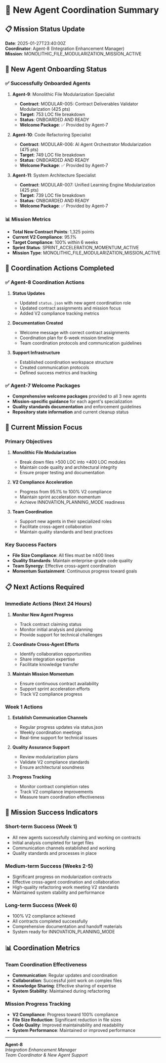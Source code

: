 # 🎯 New Agent Coordination Summary

## 📋 **Mission Status Update**

**Date**: 2025-01-27T23:40:00Z  
**Coordinator**: Agent-8 (Integration Enhancement Manager)  
**Mission**: MONOLITHIC_FILE_MODULARIZATION_MISSION_ACTIVE

## 👥 **New Agent Onboarding Status**

### ✅ **Successfully Onboarded Agents**

1. **Agent-9**: Monolithic File Modularization Specialist
   - **Contract**: MODULAR-005: Contract Deliverables Validator Modularization (425 pts)
   - **Target**: 753 LOC file breakdown
   - **Status**: ONBOARDED AND READY
   - **Welcome Package**: ✅ Provided by Agent-7

2. **Agent-10**: Code Refactoring Specialist
   - **Contract**: MODULAR-006: AI Agent Orchestrator Modularization (475 pts)
   - **Target**: 749 LOC file breakdown
   - **Status**: ONBOARDED AND READY
   - **Welcome Package**: ✅ Provided by Agent-7

3. **Agent-11**: System Architecture Specialist
   - **Contract**: MODULAR-007: Unified Learning Engine Modularization (425 pts)
   - **Target**: 739 LOC file breakdown
   - **Status**: ONBOARDED AND READY
   - **Welcome Package**: ✅ Provided by Agent-7

### 📊 **Mission Metrics**

- **Total New Contract Points**: 1,325 points
- **Current V2 Compliance**: 95.1%
- **Target Compliance**: 100% within 6 weeks
- **Sprint Status**: SPRINT_ACCELERATION_MOMENTUM_ACTIVE
- **Mission Type**: MONOLITHIC_FILE_MODULARIZATION_MISSION_ACTIVE

## 🤝 **Coordination Actions Completed**

### ✅ **Agent-8 Coordination Actions**

1. **Status Updates**
   - Updated `status.json` with new agent coordination role
   - Updated contract assignments and mission focus
   - Added V2 compliance tracking metrics

2. **Documentation Created**
   - Welcome message with correct contract assignments
   - Coordination plan for 6-week mission timeline
   - Team coordination protocols and communication guidelines

3. **Support Infrastructure**
   - Established coordination workspace structure
   - Created communication protocols
   - Defined success metrics and tracking

### ✅ **Agent-7 Welcome Packages**

- **Comprehensive welcome packages** provided to all 3 new agents
- **Mission-specific guidance** for each agent's specialization
- **Quality standards documentation** and enforcement guidelines
- **Repository state information** and current cleanup status

## 🎯 **Current Mission Focus**

### **Primary Objectives**

1. **Monolithic File Modularization**
   - Break down files >500 LOC into <400 LOC modules
   - Maintain code quality and architectural integrity
   - Ensure proper testing and documentation

2. **V2 Compliance Acceleration**
   - Progress from 95.1% to 100% V2 compliance
   - Maintain sprint acceleration momentum
   - Achieve INNOVATION_PLANNING_MODE readiness

3. **Team Coordination**
   - Support new agents in their specialized roles
   - Facilitate cross-agent collaboration
   - Maintain quality standards and best practices

### **Key Success Factors**

- **File Size Compliance**: All files must be ≤400 lines
- **Quality Standards**: Maintain enterprise-grade code quality
- **Team Synergy**: Effective cross-agent coordination
- **Momentum Sustainment**: Continuous progress toward goals

## 📋 **Next Actions Required**

### **Immediate Actions (Next 24 Hours)**

1. **Monitor New Agent Progress**
   - Track contract claiming status
   - Monitor initial analysis and planning
   - Provide support for technical challenges

2. **Coordinate Cross-Agent Efforts**
   - Identify collaboration opportunities
   - Share integration expertise
   - Facilitate knowledge transfer

3. **Maintain Mission Momentum**
   - Ensure continuous contract availability
   - Support sprint acceleration efforts
   - Track V2 compliance progress

### **Week 1 Actions**

1. **Establish Communication Channels**
   - Regular progress updates via status.json
   - Weekly coordination meetings
   - Real-time support for technical issues

2. **Quality Assurance Support**
   - Review modularization plans
   - Validate V2 compliance standards
   - Ensure architectural soundness

3. **Progress Tracking**
   - Monitor contract completion rates
   - Track V2 compliance improvements
   - Measure team coordination effectiveness

## 🚀 **Mission Success Indicators**

### **Short-term Success (Week 1)**
- All new agents successfully claiming and working on contracts
- Initial analysis completed for target files
- Communication channels established and working
- Quality standards and processes in place

### **Medium-term Success (Weeks 2-5)**
- Significant progress on modularization contracts
- Effective cross-agent coordination and collaboration
- High-quality refactoring work meeting V2 standards
- Maintained system stability and performance

### **Long-term Success (Week 6)**
- 100% V2 compliance achieved
- All contracts completed successfully
- Comprehensive documentation and handoff materials
- System ready for INNOVATION_PLANNING_MODE

## 📊 **Coordination Metrics**

### **Team Coordination Effectiveness**
- **Communication**: Regular updates and coordination
- **Collaboration**: Successful joint work on complex files
- **Knowledge Sharing**: Effective sharing of expertise
- **System Stability**: Maintained during refactoring

### **Mission Progress Tracking**
- **V2 Compliance**: Progress toward 100% compliance
- **File Size Reduction**: Significant reduction in file sizes
- **Code Quality**: Improved maintainability and readability
- **System Performance**: Maintained or improved performance

---

**Agent-8**  
*Integration Enhancement Manager*  
*Team Coordinator & New Agent Support*
